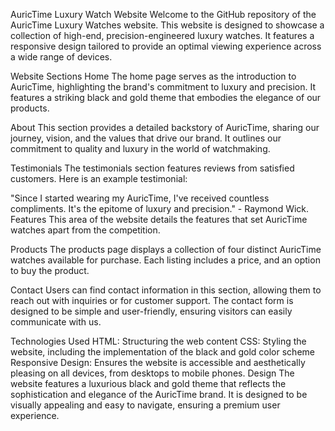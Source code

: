 AuricTime Luxury Watch Website
Welcome to the GitHub repository of the AuricTime Luxury Watches website. This website is designed to showcase a collection of high-end, precision-engineered luxury watches. It features a responsive design tailored to provide an optimal viewing experience across a wide range of devices.

Website Sections
Home
The home page serves as the introduction to AuricTime, highlighting the brand's commitment to luxury and precision. It features a striking black and gold theme that embodies the elegance of our products.

About
This section provides a detailed backstory of AuricTime, sharing our journey, vision, and the values that drive our brand. It outlines our commitment to quality and luxury in the world of watchmaking.

Testimonials
The testimonials section features reviews from satisfied customers. Here is an example testimonial:

"Since I started wearing my AuricTime, I've received countless compliments. It's the epitome of luxury and precision." - Raymond Wick.
Features
This area of the website details the features that set AuricTime watches apart from the competition.

Products
The products page displays a collection of four distinct AuricTime watches available for purchase. Each listing includes a price, and an option to buy the product.

Contact
Users can find contact information in this section, allowing them to reach out with inquiries or for customer support. The contact form is designed to be simple and user-friendly, ensuring visitors can easily communicate with us.

Technologies Used
HTML: Structuring the web content
CSS: Styling the website, including the implementation of the black and gold color scheme
Responsive Design: Ensures the website is accessible and aesthetically pleasing on all devices, from desktops to mobile phones.
Design
The website features a luxurious black and gold theme that reflects the sophistication and elegance of the AuricTime brand. It is designed to be visually appealing and easy to navigate, ensuring a premium user experience.
